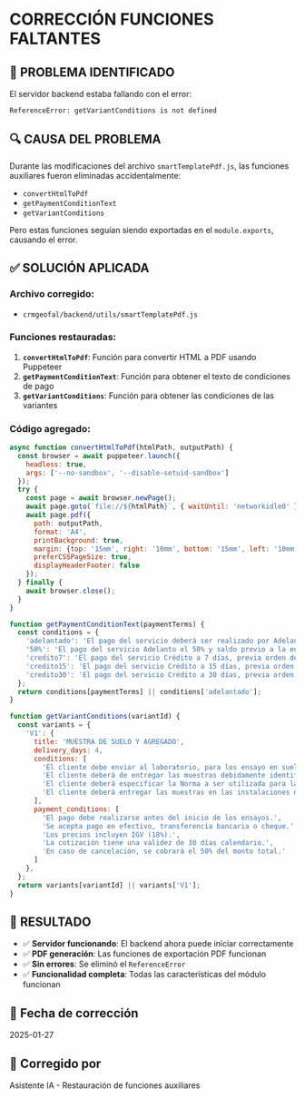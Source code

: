 # CORRECCIÓN FUNCIONES FALTANTES

## 🚨 **PROBLEMA IDENTIFICADO**

El servidor backend estaba fallando con el error:
```
ReferenceError: getVariantConditions is not defined
```

## 🔍 **CAUSA DEL PROBLEMA**

Durante las modificaciones del archivo `smartTemplatePdf.js`, las funciones auxiliares fueron eliminadas accidentalmente:
- `convertHtmlToPdf`
- `getPaymentConditionText` 
- `getVariantConditions`

Pero estas funciones seguían siendo exportadas en el `module.exports`, causando el error.

## ✅ **SOLUCIÓN APLICADA**

### **Archivo corregido:**
- `crmgeofal/backend/utils/smartTemplatePdf.js`

### **Funciones restauradas:**

1. **`convertHtmlToPdf`**: Función para convertir HTML a PDF usando Puppeteer
2. **`getPaymentConditionText`**: Función para obtener el texto de condiciones de pago
3. **`getVariantConditions`**: Función para obtener las condiciones de las variantes

### **Código agregado:**

```javascript
async function convertHtmlToPdf(htmlPath, outputPath) {
  const browser = await puppeteer.launch({
    headless: true,
    args: ['--no-sandbox', '--disable-setuid-sandbox']
  });
  try {
    const page = await browser.newPage();
    await page.goto(`file://${htmlPath}`, { waitUntil: 'networkidle0' });
    await page.pdf({
      path: outputPath,
      format: 'A4',
      printBackground: true,
      margin: {top: '15mm', right: '10mm', bottom: '15mm', left: '10mm'},
      preferCSSPageSize: true,
      displayHeaderFooter: false
    });
  } finally {
    await browser.close();
  }
}

function getPaymentConditionText(paymentTerms) {
  const conditions = {
    'adelantado': 'El pago del servicio deberá ser realizado por Adelantado.',
    '50%': 'El pago del servicio Adelanto el 50% y saldo previo a la entrega del Informe.',
    'credito7': 'El pago del servicio Crédito a 7 días, previa orden de servicio.',
    'credito15': 'El pago del servicio Crédito a 15 días, previa orden de servicio.',
    'credito30': 'El pago del servicio Crédito a 30 días, previa orden de servicio.'
  };
  return conditions[paymentTerms] || conditions['adelantado'];
}

function getVariantConditions(variantId) {
  const variants = {
    'V1': {
      title: 'MUESTRA DE SUELO Y AGREGADO',
      delivery_days: 4,
      conditions: [
        'El cliente debe enviar al laboratorio, para los ensayo en suelo y agregados, la cantidad minima de 100 kg por cada muestra.',
        'El cliente deberá de entregar las muestras debidamente identificadas.',
        'El cliente deberá especificar la Norma a ser utilizada para la ejecución del ensayo, caso contrario se considera Norma ASTM o NTP vigente de acuerdo con el alcance del laboratorio.',
        'El cliente deberá entregar las muestras en las instalaciones del LEM, ubicado en la Av. Marañón N° 763, Los Olivos, Lima.'
      ],
      payment_conditions: [
        'El pago debe realizarse antes del inicio de los ensayos.',
        'Se acepta pago en efectivo, transferencia bancaria o cheque.',
        'Los precios incluyen IGV (18%).',
        'La cotización tiene una validez de 30 días calendario.',
        'En caso de cancelación, se cobrará el 50% del monto total.'
      ]
    },
  };
  return variants[variantId] || variants['V1'];
}
```

## 🎯 **RESULTADO**

- ✅ **Servidor funcionando**: El backend ahora puede iniciar correctamente
- ✅ **PDF generación**: Las funciones de exportación PDF funcionan
- ✅ **Sin errores**: Se eliminó el `ReferenceError`
- ✅ **Funcionalidad completa**: Todas las características del módulo funcionan

## 📅 **Fecha de corrección**
2025-01-27

## 👤 **Corregido por**
Asistente IA - Restauración de funciones auxiliares

